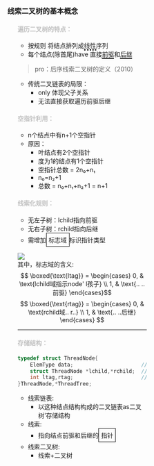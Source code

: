 <div style="float: left; width: 64%; padding: 1%;">
    
### 线索二叉树的基本概念  

<ul>

####  <span style="color: silver;">遍历二叉树的特点：
  - 按规则 将结点排列成<span style="border-bottom: 3px dotted black;">线性</span>序列
  - 每个结点(除首尾)have 直接<span style="border-bottom: 2px solid black;">前驱</span>和<span style="border-bottom: 2px solid black;">后继</span>

> pro：后序线索二叉树的定义（2010）  

- 传统二叉链表的局限：
  - only 体现父子关系
  - 无法直接获取遍历前驱后继

####  <span style="color: silver;">空指针利用：
  - n个结点中有n+1个空指针
  - 原因：
    - 叶结点有2个空指针
    - 度为1的结点有1个空指针
    - 空指针总数 = 2n₀+n₁
    - n₀=n₂+1
    - 总数 = n₀+n₁+n₂+1 = n+1

####  <span style="color: silver;">线索化规则：
  - 无左子树：lchild指向前驱
  - 无右子树：rchild指向后继
  - 需增加<span style="border: 1px solid black; padding: 5px; display: inline-block;">标志域</span>标识指针类型

![](https://cdn-mineru.openxlab.org.cn/model-mineru/prod/a9348224b92a82715ff985f8c31844579514448dbf87208d26fb3b1653501d4d.jpg)  
其中，标志域的含义:
$$ \boxed{\text{ltag}} = 
\begin{cases} 
0, & \text{lchild域指示node' l孩子} \\
1, & \text{.. ..前驱} 
\end{cases}$$
$$
\boxed{\text{rtag}} = 
\begin{cases} 
0, & \text{rchild域.. r..} \\
1, & \text{.. ..后继}
\end{cases} 
$$

---
####  <span style="color: silver;">存储结构：

```c
typedef struct ThreadNode{
    ElemType data;                      //数据元素
    struct ThreadNode *lchild,*rchild;  //左、右孩子指针
    int ltag,rtag;                      //左、右线索标志
}ThreadNode,*ThreadTree;
```

- 线索链表:
  - 以这种结点结构构成的二叉链表as二叉树'存储结构
- 线索:
  - 指向结点前驱和后继的<span style="border: 1px solid black; padding: 5px; display: inline-block;">指针</span>
- 线索二叉树:
  - 线索+二叉树
</ul>
    

</div>
<div style="float: right; width: 26%; padding: 1%;">

</div>
<div style="clear: both;"></div>
